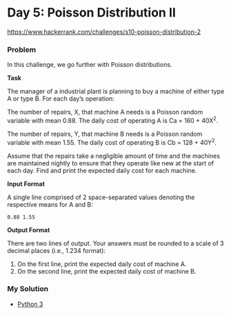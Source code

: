 # Day 5: Poisson Distribution II

https://www.hackerrank.com/challenges/s10-poisson-distribution-2

### Problem

In this challenge, we go further with Poisson distributions.  

**Task**

The manager of a industrial plant is planning to buy a machine of either type A or type B. For each day’s operation:  

The number of repairs, X, that machine A needs is a Poisson random variable with mean 0.88.
The daily cost of operating A is Ca = 160 + 40X<sup>2</sup>.    

The number of repairs, Y, that machine B needs is a Poisson random variable with mean 1.55.
The daily cost of operating B is Cb = 128 + 40Y<sup>2</sup>.  

Assume that the repairs take a negligible amount of time and the machines are maintained nightly to ensure that they operate like new at the start of each day. Find and print the expected daily cost for each machine.

**Input Format**

A single line comprised of 2 space-separated values denoting the respective means for A and B:

```
0.88 1.55
```

**Output Format**

There are two lines of output. Your answers must be rounded to a scale of 3 decimal places (i.e., 1.234 format):

1. On the first line, print the expected daily cost of machine A.
2. On the second line, print the expected daily cost of machine B.

### My Solution

- [Python 3](python3.py)
